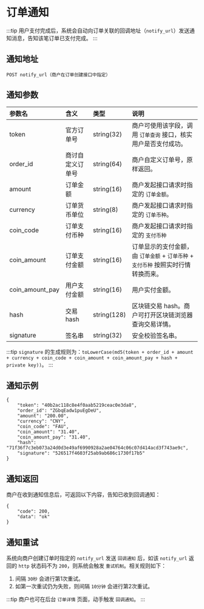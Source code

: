 # 订单通知

:::tip
用户支付完成后，系统会自动向订单关联的回调地址（`notify_url`）发送通知消息，告知该笔订单已支付完成。
:::

## 通知地址
```shell:no-line-numbers
POST notify_url（商户在订单创建接口中指定）
```

## 通知参数
参数名 | 含义 | 类型 | 说明
:-|:-|:-|:-
token | 官方订单号 | string(32) | 商户可使用该字段，调用 `订单查询` 接口，核实用户是否支付成功。
order_id | 商讨自定义订单号 | string(64) | 商户自定义订单号，原样返回。
amount | 订单金额 | string(16) | 商户发起接口请求时指定的 `订单金额`。
currency | 订单货币单位 | string(8) | 商户发起接口请求时指定的 `订单币种`。
coin_code | 订单支付币种 | string(16) | 商户发起接口请求时指定的 `支付币种`
coin_amount | 订单支付金额 | string(16) | 订单显示的支付金额，由 `订单金额` + `订单币种` + `支付币种` 按照实时行情转换而来。
coin_amount_pay | 用户支付金额 | string(16) | 用户实付金额。
hash | 交易 hash | string(128) | 区块链交易 hash。商户可打开区块链浏览器查询交易详情。
signature | 签名串 | string(32) | 安全校验签名串。

:::tip
`signature` 的生成规则为：`toLowerCase(md5(token + order_id + amount + currency + coin_code + coin_amount + coin_amount_pay + hash + private key))`。
::: 

## 通知示例

```json:no-line-numbers
{
    "token": "40b2ac118c8e4f0aab5219ceac0e3da8",
    "order_id": "ZGbqEadw1puEgDeU",
    "amount": "200.00",
    "currency": "CNY",
    "coin_code": "FAU",
    "coin_amount": "31.40",
    "coin_amount_pay": "31.40",
    "hash": "71f36f7c3eb073a24d0d3e49af6990928a2ae04764c06c07d414acd3f743ae9c",
    "signature": "526517f4603f25ab9ab686c1730f17b5"
}
```
    
## 通知返回

商户在收到通知信息后，可返回以下内容，告知已收到回调通知：

```json:no-line-numbers
{
    "code": 200,
    "data": "ok"
}
```

## 通知重试

系统向商户创建订单时指定的 `notify_url` 发送 `回调通知` 后，如该 `notify_url` 返回的 `http` 状态码不为 `200`，则系统会触发 `重试机制`。相关规则如下：

1. 间隔 `30秒` 会进行第1次重试。
2. 如第一次重试仍为失败，则间隔 `10分钟` 会进行第2次重试。

:::tip
商户也可在后台 `订单详情` 页面，动手触发 `回调通知`。
:::